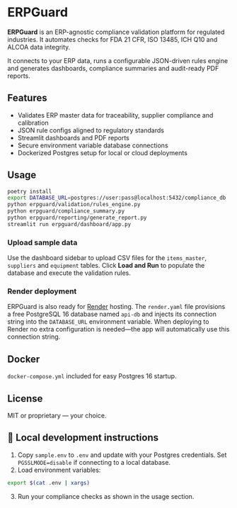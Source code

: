 # ERPGuard

**ERPGuard** is an ERP-agnostic compliance validation platform for regulated industries. It automates checks for FDA 21 CFR, ISO 13485, ICH Q10 and ALCOA data integrity.

It connects to your ERP data, runs a configurable JSON-driven rules engine and generates dashboards, compliance summaries and audit-ready PDF reports.

## Features
- Validates ERP master data for traceability, supplier compliance and calibration
- JSON rule configs aligned to regulatory standards
- Streamlit dashboards and PDF reports
- Secure environment variable database connections
- Dockerized Postgres setup for local or cloud deployments

## Usage
```bash
poetry install
export DATABASE_URL=postgres://user:pass@localhost:5432/compliance_db
python erpguard/validation/rules_engine.py
python erpguard/compliance_summary.py
python erpguard/reporting/generate_report.py
streamlit run erpguard/dashboard/app.py
```

### Upload sample data
Use the dashboard sidebar to upload CSV files for the `items_master`,
`suppliers` and `equipment` tables. Click **Load and Run** to populate
the database and execute the validation rules.

### Render deployment
ERPGuard is also ready for [Render](https://render.com) hosting. The `render.yaml`
file provisions a free PostgreSQL 16 database named `api-db` and injects its
connection string into the `DATABASE_URL` environment variable. When deploying
to Render no extra configuration is needed&mdash;the app will automatically use
this connection string.

## Docker
`docker-compose.yml` included for easy Postgres 16 startup.

## License
MIT or proprietary — your choice.

## 🚀 Local development instructions
1. Copy `sample.env` to `.env` and update with your Postgres credentials.
   Set `PGSSLMODE=disable` if connecting to a local database.
2. Load environment variables:
```bash
export $(cat .env | xargs)
```
3. Run your compliance checks as shown in the usage section.
